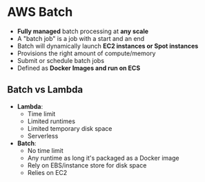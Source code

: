 # AWS Batch
- **Fully managed** batch processing at **any scale**
- A "batch job" is a job with a start and an end
- Batch will dynamically launch **EC2 instances or Spot instances**
- Provisions the right amount of compute/memory
- Submit or schedule batch jobs
- Defined as **Docker Images and run on ECS**

## Batch vs Lambda
- **Lambda**:
  - Time limit
  - Limited runtimes
  - Limited temporary disk space
  - Serverless
- **Batch**:
  - No time limit
  - Any runtime as long it's packaged as a Docker image
  - Rely on EBS/instance store for disk space
  - Relies on EC2
